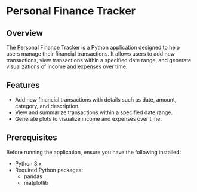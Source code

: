 # Personal Finance Tracker

## Overview

The Personal Finance Tracker is a Python application designed to help users manage their financial transactions. It allows users to add new transactions, view transactions within a specified date range, and generate visualizations of income and expenses over time.

## Features

- Add new financial transactions with details such as date, amount, category, and description.
- View and summarize transactions within a specified date range.
- Generate plots to visualize income and expenses over time.

## Prerequisites

Before running the application, ensure you have the following installed:

- Python 3.x
- Required Python packages:
  - pandas
  - matplotlib